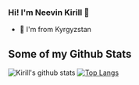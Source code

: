 ### Hi! I'm Neevin Kirill 👋

- 🌱 I'm from Kyrgyzstan


<!--
**neevink/neevink** is a ✨ _special_ ✨ repository because its `README.md` (this file) appears on your GitHub profile.

Here are some ideas to get you started:

- 🔭 I’m currently working on ...
- 🌱 I’m currently learning ...
- 👯 I’m looking to collaborate on ...
- 🤔 I’m looking for help with ...
- 💬 Ask me about ...
- 📫 How to reach me: ...
- 😄 Pronouns: ...
- ⚡ Fun fact: ...
-->
## Some of my Github Stats
![Kirill's github stats](https://github-readme-stats.vercel.app/api?username=neevink&show_icons=true&theme=radical)
[![Top Langs](https://github-readme-stats.vercel.app/api/top-langs/?username=neevink)](https://github.com/anuraghazra/github-readme-stats)
